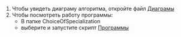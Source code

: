 1. Чтобы увидеть диаграму алгоритма, откройте файл [Диаграмы](Diagram.png)
2. Чтобы посмотреть работу программы:
   - В папке ChoiceOfSpecialization
   - выберите и запустите скрипт [Программы](ChoiceOfSpecialization/Program.cs)